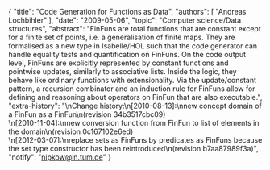 {
    "title": "Code Generation for Functions as Data",
    "authors": [
        "Andreas Lochbihler"
    ],
    "date": "2009-05-06",
    "topic": "Computer science/Data structures",
    "abstract": "FinFuns are total functions that are constant except for a finite set of points, i.e. a generalisation of finite maps. They are formalised as a new type in Isabelle/HOL such that the code generator can handle equality tests and quantification on FinFuns. On the code output level, FinFuns are explicitly represented by constant functions and pointwise updates, similarly to associative lists. Inside the logic, they behave like ordinary functions with extensionality. Via the update/constant pattern, a recursion combinator and an induction rule for FinFuns allow for defining and reasoning about operators on FinFun that are also executable.",
    "extra-history": "\nChange history:\n[2010-08-13]:\nnew concept domain of a FinFun as a FinFun\n(revision 34b3517cbc09)<br>\n[2010-11-04]:\nnew conversion function from FinFun to list of elements in the domain\n(revision 0c167102e6ed)<br>\n[2012-03-07]:\nreplace sets as FinFuns by predicates as FinFuns because the set type constructor has been reintroduced\n(revision b7aa87989f3a)",
    "notify": "nipkow@in.tum.de"
}